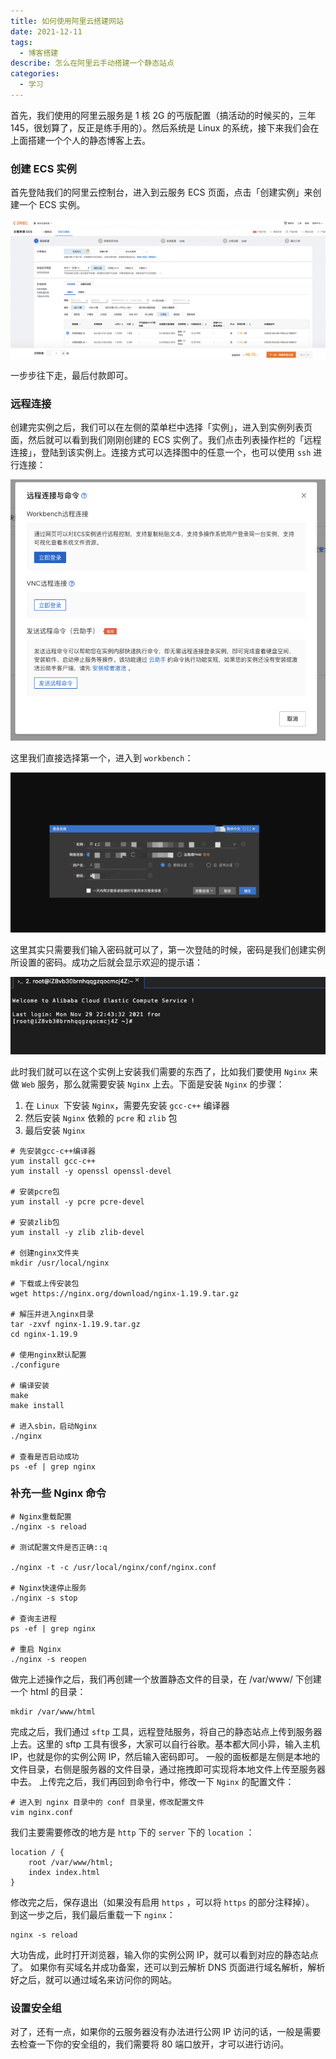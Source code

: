 ```yaml
---
title: 如何使用阿里云搭建网站
date: 2021-12-11
tags:
  - 博客搭建
describe: 怎么在阿里云手动搭建一个静态站点
categories:
  - 学习
---
```


首先，我们使用的阿里云服务是 1 核 2G 的丐版配置（搞活动的时候买的，三年 145，很划算了，反正是练手用的）。然后系统是 Linux 的系统，接下来我们会在上面搭建一个个人的静态博客上去。

### 创建 ECS 实例

首先登陆我们的阿里云控制台，进入到云服务 ECS 页面，点击「创建实例」来创建一个 ECS 实例。

![img](../imgs/image.png)

一步步往下走，最后付款即可。

### 远程连接

创建完实例之后，我们可以在左侧的菜单栏中选择「实例」，进入到实例列表页面，然后就可以看到我们刚刚创建的 ECS 实例了。我们点击列表操作栏的「远程连接」，登陆到该实例上。连接方式可以选择图中的任意一个，也可以使用 `ssh` 进行连接：

![](../imgs/workbench_fun.png)

这里我们直接选择第一个，进入到 `workbench`：

![](../imgs/workbench.png)

这里其实只需要我们输入密码就可以了，第一次登陆的时候，密码是我们创建实例所设置的密码。成功之后就会显示欢迎的提示语：

![](../imgs/ssh_link.png)

此时我们就可以在这个实例上安装我们需要的东西了，比如我们要使用 `Nginx` 来做 `Web` 服务，那么就需要安装 `Nginx` 上去。下面是安装 `Nginx` 的步骤：

1. 在 `Linux `下安装 `Nginx`，需要先安装 `gcc-c++` 编译器
2. 然后安装 `Nginx` 依赖的 `pcre` 和 `zlib` 包
3. 最后安装 `Nginx`

```shell
# 先安装gcc-c++编译器
yum install gcc-c++
yum install -y openssl openssl-devel

# 安装pcre包
yum install -y pcre pcre-devel

# 安装zlib包
yum install -y zlib zlib-devel

# 创建nginx文件夹
mkdir /usr/local/nginx

# 下载或上传安装包
wget https://nginx.org/download/nginx-1.19.9.tar.gz

# 解压并进入nginx目录
tar -zxvf nginx-1.19.9.tar.gz
cd nginx-1.19.9

# 使用nginx默认配置
./configure

# 编译安装
make
make install

# 进入sbin，启动Nginx
./nginx

# 查看是否启动成功
ps -ef | grep nginx
```

### 补充一些 Nginx 命令

```shell
# Nginx重载配置
./nginx -s reload

# 测试配置文件是否正确::q

./nginx -t -c /usr/local/nginx/conf/nginx.conf

# Nginx快速停止服务
./nginx -s stop

# 查询主进程
ps -ef | grep nginx

# 重启 Nginx
./nginx -s reopen
```

做完上述操作之后，我们再创建一个放置静态文件的目录，在 /var/www/ 下创建一个 html 的目录：

```shell
mkdir /var/www/html
```

完成之后，我们通过 `sftp` 工具，远程登陆服务，将自己的静态站点上传到服务器上去。这里的 sftp 工具有很多，大家可以自行谷歌。基本都大同小异，输入主机 IP，也就是你的实例公网 IP，然后输入密码即可。
一般的面板都是左侧是本地的文件目录，右侧是服务器的文件目录，通过拖拽即可实现将本地文件上传至服务器中去。
上传完之后，我们再回到命令行中，修改一下 `Nginx` 的配置文件：

```shell
# 进入到 nginx 目录中的 conf 目录里，修改配置文件
vim nginx.conf
```

我们主要需要修改的地方是 `http` 下的 `server` 下的 `location` ：

```shell
location / {
	root /var/www/html;
	index index.html
}
```

修改完之后，保存退出（如果没有启用 `https` ，可以将 `https` 的部分注释掉）。
到这一步之后，我们最后重载一下 `nginx`：

```shell
nginx -s reload
```

大功告成，此时打开浏览器，输入你的实例公网 IP，就可以看到对应的静态站点了。
如果你有买域名并成功备案，还可以到云解析 DNS 页面进行域名解析，解析好之后，就可以通过域名来访问你的网站。

### 设置安全组

对了，还有一点，如果你的云服务器没有办法进行公网 IP 访问的话，一般是需要去检查一下你的安全组的，我们需要将 80 端口放开，才可以进行访问。
